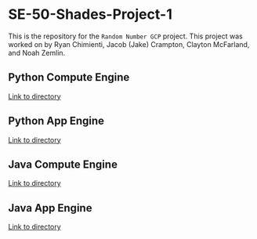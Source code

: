 # SE-50-Shades-Project-1

This is the repository for the `Random Number GCP` project. This project was worked on by Ryan Chimienti, Jacob (Jake) Crampton, Clayton McFarland, and Noah Zemlin.

## Python Compute Engine

[Link to directory](compute_python)

## Python App Engine

[Link to directory](app_python)

## Java Compute Engine

[Link to directory](compute_java)

## Java App Engine

[Link to directory](app_java)
